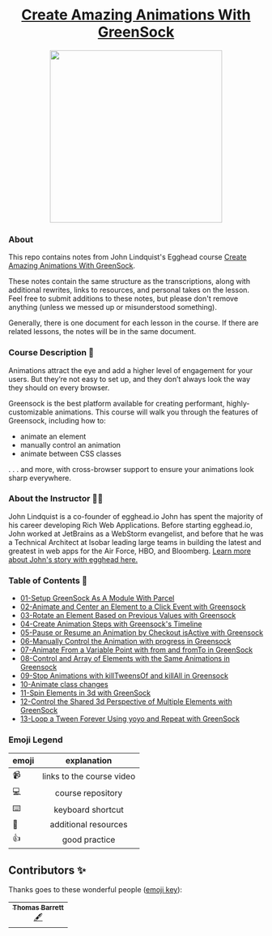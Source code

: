 <h1 align="center"><a href="https://egghead.io/courses/create-amazing-animations-with-greensock">Create Amazing Animations With GreenSock</a></h1>

<p align="center"><img src="https://d2eip9sf3oo6c2.cloudfront.net/series/square_covers/000/000/253/full/EGH_GreensockAnimation_Final.png" width="340"></p>

### About
This repo contains notes from John Lindquist's Egghead course [Create Amazing Animations With GreenSock](https://egghead.io/courses/create-amazing-animations-with-greensock).

These notes contain the same structure as the transcriptions, along with additional rewrites, links to resources, and personal takes on the lesson. Feel free to submit additions to these notes, but please don't remove anything (unless we messed up or misunderstood something).

Generally, there is one document for each lesson in the course. If there are related lessons, the notes will be in the same document.

### Course Description 💪
Animations attract the eye and add a higher level of engagement for your users. But they’re not easy to set up, and they don’t always look the way they should on every browser.

Greensock is the best platform available for creating performant, highly-customizable animations. This course will walk you through the features of Greensock, including how to:

- animate an element
- manually control an animation
- animate between CSS classes


. . . and more, with cross-browser support to ensure your animations look sharp everywhere.

### About the Instructor 👨‍💻
John Lindquist is a co-founder of egghead.io John has spent the majority of his career developing Rich Web Applications. Before starting egghead.io, John worked at JetBrains as a WebStorm evangelist, and before that he was a Technical Architect at Isobar leading large teams in building the latest and greatest in web apps for the Air Force, HBO, and Bloomberg. [Learn more about John's story with egghead here.](https://howtoegghead.com/instructor/case-studies/john-lindquist/)

### Table of Contents 📜
- [01-Setup GreenSock As A Module With Parcel](01-Setup-GreenSock-as-a-Module-with-Parcel.md)
- [02-Animate and Center an Element to a Click Event with Greensock](02-Animate-and-Center-an-Element-to-a-Click-Event-with-Greensock.md)
- [03-Rotate an Element Based on Previous Values with Greensock](03-Rotate-an-Element-Based-on-Previous-Values-with-Greensock.md)
- [04-Create Animation Steps with Greensock's Timeline](04-Create-Animation-Steps-with-Greensocks-Timeline.md)
- [05-Pause or Resume an Animation by Checkout isActive with Greensock](05-Pause-or-Resume-an-Animation-by-Checkout-isActive-with-Greensock.md)
- [06-Manually Control the Animation with progress in Greensock](06-Manually-Control-the-Animation-with-progress-in-Greensock.md)
- [07-Animate From a Variable Point with from and fromTo in GreenSock](07-Animate-From-a-Variable-Point-with-from-and-fromTo-in-Greensock.md)
- [08-Control and Array of Elements with the Same Animations in Greensock](08-Control-an-Array-of-Elements-with-the-Same-Animation-in-Greensock.md)
- [09-Stop Animations with killTweensOf and killAll in Greensock](09-Stop-Animations-with-killTweensOf-and-killAll-in-Greensock.md)
- [10-Animate class changes](10-Animate-Between-CSS-Classes-with-GreenSock.md)
- [11-Spin Elements in 3d with GreenSock](11-Spin-Elements-in-3d-with-GreenSock.md)
- [12-Control the Shared 3d Perspective of Multiple Elements with GreenSock](12-Control-the-Shared-3d-Perspective-of-Multiple-Elements-with-GreenSock.md)
- [13-Loop a Tween Forever Using yoyo and Repeat with GreenSock](13-Loop-a-Tween-Forever-Using-Yoyo-and-Repeat-with-GreenSock.md)

### Emoji Legend

| emoji| explanation              |
| -----|:------------------------:|
| 📹   | links to the course video|
| 💻   | course repository        |
| ⌨️    | keyboard shortcut        |
| 🤔   | additional resources     |
| 👍   | good practice            |




## Contributors ✨

Thanks goes to these wonderful people ([emoji key](https://allcontributors.org/docs/en/emoji-key)):
<!-- ALL-CONTRIBUTORS-LIST:START - Do not remove or modify this section -->
<!-- prettier-ignore-start -->
<!-- markdownlint-disable -->
<table>
  <tr>
    <td align="center"><a href="tsbarrett89"><img src="https://avatars0.githubusercontent.com/u/47550906?s=460&u=a35e2e27da87a24ea55a6cfbe8a2570262d4921f&v=4" alt=""/><br /><sub><b>Thomas Barrett</b></sub></a><br /><a href="https://github.com/eggheadio-projects/create-amazing-animations-with-greensock-notes" title="Notes">🖋️</a></td>
